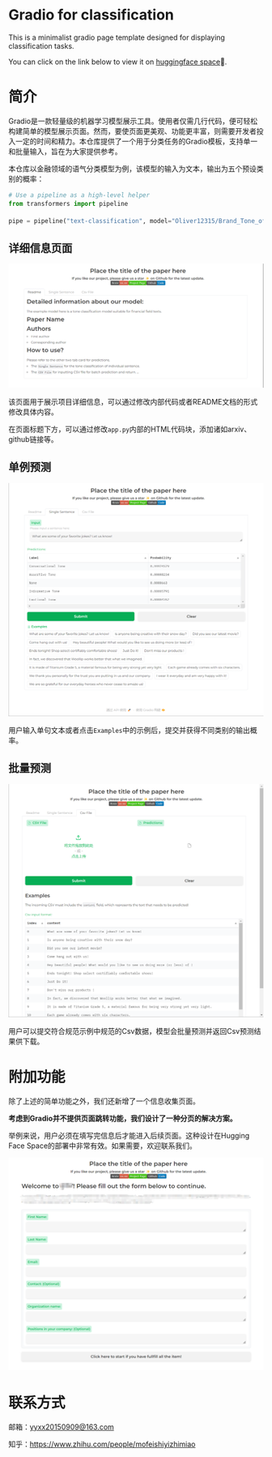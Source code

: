 # Gradio for classification
This is a minimalist gradio page template designed for displaying classification tasks. 

You can click on the link below to view it on [huggingface space](https://huggingface.co/spaces/cheesexuebao/murphy)🤗.


# 简介

Gradio是一款轻量级的机器学习模型展示工具。使用者仅需几行代码，便可轻松构建简单的模型展示页面。然而，要使页面更美观、功能更丰富，则需要开发者投入一定的时间和精力。本仓库提供了一个用于分类任务的Gradio模板，支持单一和批量输入，旨在为大家提供参考。

本仓库以金融领域的语气分类模型为例，该模型的输入为文本，输出为五个预设类别的概率：

```python
# Use a pipeline as a high-level helper
from transformers import pipeline

pipe = pipeline("text-classification", model="Oliver12315/Brand_Tone_of_Voice")
```

## 详细信息页面

<img src="assets/detail.png" style="zoom:50%;" />

该页面用于展示项目详细信息，可以通过修改内部代码或者README文档的形式修改具体内容。

在页面标题下方，可以通过修改`app.py`内部的HTML代码块，添加诸如arxiv、github链接等。

## 单例预测

<img src="assets/single.png" style="zoom:50%;" />

用户输入单句文本或者点击`Examples`中的示例后，提交并获得不同类别的输出概率。

## 批量预测

<img src="assets/batch.png" style="zoom:50%;" />

用户可以提交符合规范示例中规范的Csv数据，模型会批量预测并返回Csv预测结果供下载。

# 附加功能

除了上述的简单功能之外，我们还新增了一个信息收集页面。

**考虑到Gradio并不提供页面跳转功能，我们设计了一种分页的解决方案。**

举例来说，用户必须在填写完信息后才能进入后续页面。这种设计在Hugging Face Space的部署中非常有效。如果需要，欢迎联系我们。

<img src="assets/info.png" style="zoom:50%;" />

# 联系方式

邮箱：yyxx20150909@163.com

知乎：https://www.zhihu.com/people/mofeishiyizhimiao